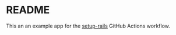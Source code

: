 # README

This an an example app for the
[setup-rails](https://github.com/andyw8/setup-rails) GitHub Actions workflow.
